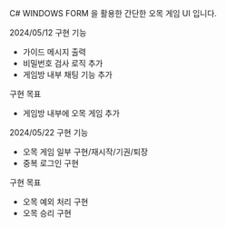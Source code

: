 C# WINDOWS FORM 을 활용한 간단한 오목 게임 UI 입니다. 

2024/05/12
구현 기능
- 가이드 메시지 출력
- 비밀번호 검사 로직 추가
- 게임방 내부 채팅 기능 추가

구현 목표
- 게임방 내부에 오목 게임 추가
  
2024/05/22
구현 기능
- 오목 게임 일부 구현/재시작/기권/퇴장
- 중복 로그인 구현

구현 목표
- 오목 예외 처리 구현
- 오목 승리 구현
